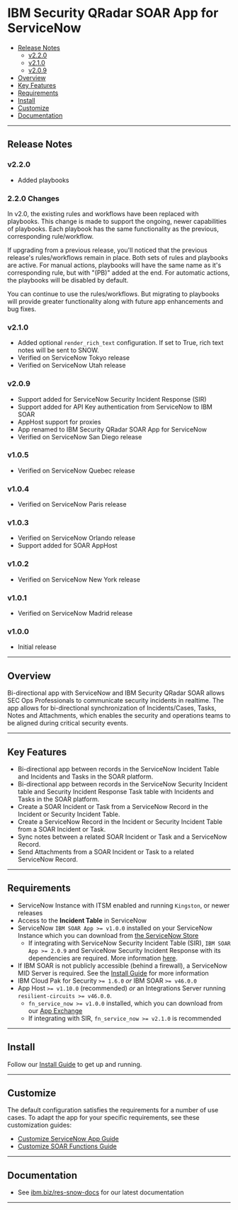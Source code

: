 # IBM Security QRadar SOAR App for ServiceNow

- [Release Notes](#release-notes)
  - [v2.2.0](#v220)
  - [v2.1.0](#v210)
  - [v2.0.9](#v209)
- [Overview](#overview)
- [Key Features](#key-features)
- [Requirements](#requirements)
- [Install](#install)
- [Customize](#customize)
- [Documentation](#documentation)

---
## Release Notes
<!--
  Specify all changes in this release. Do not remove the release 
  notes of a previous release
-->
### v2.2.0
* Added playbooks

### 2.2.0 Changes
In v2.0, the existing rules and workflows have been replaced with playbooks.
This change is made to support the ongoing, newer capabilities of playbooks.
Each playbook has the same functionality as the previous, corresponding rule/workflow.

If upgrading from a previous release, you'll noticed that the previous release's rules/workflows remain in place. Both sets of rules and playbooks are active. For manual actions, playbooks will have the same name as it's corresponding rule, but with "(PB)" added at the end.
For automatic actions, the playbooks will be disabled by default.

You can continue to use the rules/workflows. 
But migrating to playbooks will provide greater functionality along with future app enhancements and bug fixes.


### v2.1.0
* Added optional `render_rich_text` configuration. If set to True, rich text notes will be sent to SNOW.
* Verified on ServiceNow Tokyo release
* Verified on ServiceNow Utah release

### v2.0.9
* Support added for ServiceNow Security Incident Response (SIR)
* Support added for API Key authentication from ServiceNow to IBM SOAR
* AppHost support for proxies
* App renamed to IBM Security QRadar SOAR App for ServiceNow
* Verified on ServiceNow San Diego release

### v1.0.5 <!-- omit in toc -->
* Verified on ServiceNow Quebec release

### v1.0.4 <!-- omit in toc -->
* Verified on ServiceNow Paris release

### v1.0.3 <!-- omit in toc -->
* Verified on ServiceNow Orlando release
* Support added for SOAR AppHost

### v1.0.2 <!-- omit in toc -->
* Verified on ServiceNow New York release

### v1.0.1 <!-- omit in toc -->
* Verified on ServiceNow Madrid release

### v1.0.0 <!-- omit in toc -->
* Initial release

---

## Overview
Bi-directional app with ServiceNow and IBM Security QRadar SOAR allows SEC Ops Professionals to communicate security incidents in realtime. The app allows for bi-directional synchronization of Incidents/Cases, Tasks, Notes and Attachments, which enables the security and operations teams to be aligned during critical security events.

---

## Key Features
* Bi-directional app between records in the ServiceNow Incident Table and Incidents and Tasks in the SOAR platform.
* Bi-directional app between records in the ServiceNow Security Incident table and Security Incident Response Task table with Incidents and Tasks in the SOAR platform.
* Create a SOAR Incident or Task from a ServiceNow Record in the Incident or Security Incident Table.
* Create a ServiceNow Record in the Incident or Security Incident Table from a SOAR Incident or Task.
* Sync notes between a related SOAR Incident or Task and a ServiceNow Record.
* Send Attachments from a SOAR Incident or Task to a related ServiceNow Record.

---

## Requirements
* ServiceNow Instance with ITSM enabled and running `Kingston`, or newer releases
* Access to the **Incident Table** in ServiceNow
* ServiceNow `IBM SOAR App >= v1.0.0` installed on your ServiceNow Instance which you can download from [the ServiceNow Store](http://ibm.biz/get-ibm-resilient-service-now-app)
  * If integrating with ServiceNow Security Incident Table (SIR), `IBM SOAR App >= 2.0.9` and ServiceNow Security Incident Response with its dependencies are required. More information [here](https://www.servicenow.com/products/security-incident-response.html).
* If IBM SOAR is not publicly accessible (behind a firewall), a ServiceNow MID Server is required. See the [Install Guide](./docs/install_guide) for more information
* IBM Cloud Pak for Security `>= 1.6.0` *or* IBM SOAR `>= v46.0.0`
* App Host `>= v1.10.0` (recommended) *or* an Integrations Server running `resilient-circuits >= v46.0.0`.
  - `fn_service_now >= v1.0.0` installed, which you can download from our [App Exchange](http://ibm.biz/get-ibm-resilient-service-now-integration)
  - If integrating with SIR, `fn_service_now >= v2.1.0` is recommended

---

## Install
Follow our [Install Guide](./docs/install_guide) to get up and running. 

---

## Customize
The default configuration satisfies the requirements for a number of use cases. To adapt the app for your specific requirements, see these customization guides:
- [Customize ServiceNow App Guide](./docs/customize_snow_guide)
- [Customize SOAR Functions Guide](./docs/customize_resilient_guide)

---

## Documentation
* See [ibm.biz/res-snow-docs](http://ibm.biz/res-snow-docs) for our latest documentation

---
